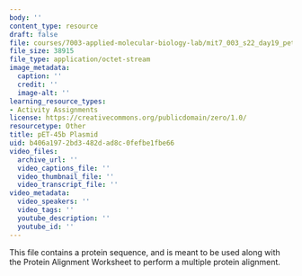 ```yaml
---
body: ''
content_type: resource
draft: false
file: courses/7003-applied-molecular-biology-lab/mit7_003_s22_day19_pet-45b_plasmid.dna
file_size: 38915
file_type: application/octet-stream
image_metadata:
  caption: ''
  credit: ''
  image-alt: ''
learning_resource_types:
- Activity Assignments
license: https://creativecommons.org/publicdomain/zero/1.0/
resourcetype: Other
title: pET-45b Plasmid
uid: b406a197-2bd3-482d-ad8c-0fefbe1fbe66
video_files:
  archive_url: ''
  video_captions_file: ''
  video_thumbnail_file: ''
  video_transcript_file: ''
video_metadata:
  video_speakers: ''
  video_tags: ''
  youtube_description: ''
  youtube_id: ''
---
```

This file contains a protein sequence, and is meant to be used along with the Protein Alignment Worksheet to perform a multiple protein alignment.